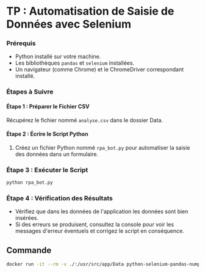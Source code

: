 # TP : Automatisation de Saisie de Données avec Selenium

### Prérequis
- Python installé sur votre machine.
- Les bibliothèques `pandas` et `selenium` installées.
- Un navigateur (comme Chrome) et le ChromeDriver correspondant installé.

### Étapes à Suivre

#### Étape 1 : Préparer le Fichier CSV

Récupérez le fichier nommé `analyse.csv` dans le dossier Data.

#### Étape 2 : Écrire le Script Python

1. Créez un fichier Python nommé `rpa_bot.py` pour automatiser la saisie des données dans un formulaire.

### Étape 3 : Exécuter le Script

   ```bash
   python rpa_bot.py
   ```

### Étape 4 : Vérification des Résultats

- Vérifiez que dans les données de l'application les données sont bien insérées.
- Si des erreurs se produisent, consultez la console pour voir les messages d'erreur éventuels et corrigez le script en conséquence.


## Commande 

```bash
docker run -it --rm -v ./:/usr/src/app/Data python-selenium-pandas-numpy bash
```
